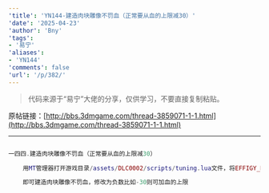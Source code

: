 ```yaml
---
'title': 'YN144-建造肉块雕像不罚血（正常要从血的上限减30）'
'date': '2025-04-23'
'author': 'Bny'
'tags':
- '易宁'
'aliases':
- 'YN144'
'comments': false
'url': '/p/382/'
---
```


> 代码来源于“易宁”大佬的分享，仅供学习，不要直接复制粘贴。

原帖链接：[http://bbs.3dmgame.com/thread-3859071-1-1.html](http://bbs.3dmgame.com/thread-3859071-1-1.html)

---

```lua  

一四四.建造肉块雕像不罚血（正常要从血的上限减30）

	用MT管理器打开游戏目录/assets/DLC0002/scripts/tuning.lua文件，将EFFIGY_HEALTH_PENALTY = 30,替换为EFFIGY_HEALTH_PENALTY = 0,

	即可建造肉块雕像不罚血，修改为负数比如-30则可加血的上限

```  

